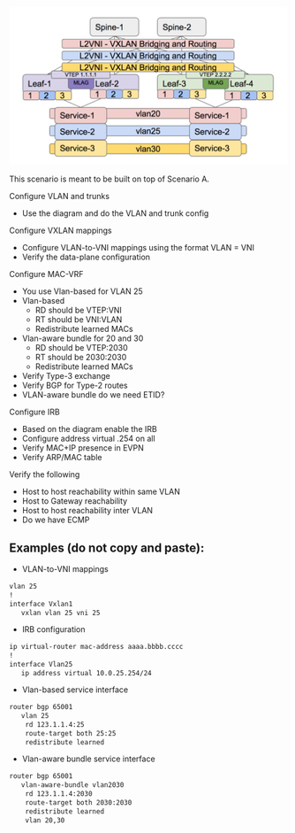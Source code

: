 ![IRB-A-overview.png](IRB-A-overview.png)    

This scenario is meant to be built on top of Scenario A.  

Configure VLAN and trunks  
- Use the diagram and do the VLAN and trunk config  

Configure VXLAN mappings  
- Configure VLAN-to-VNI mappings using the format VLAN = VNI  
- Verify the data-plane configuration  

Configure MAC-VRF  
- You use Vlan-based for VLAN 25  
- Vlan-based  
   - RD should be VTEP:VNI
   - RT should be VNI:VLAN
   - Redistribute learned MACs
- Vlan-aware bundle for 20 and 30
   - RD should be VTEP:2030
   - RT should be 2030:2030
   - Redistribute learned MACs
- Verify Type-3 exchange
- Verify BGP for Type-2 routes
- VLAN-aware bundle do we need ETID?
	
Configure IRB
- Based on the diagram enable the IRB
- Configure address virtual .254 on all
- Verify MAC+IP presence in EVPN
- Verify ARP/MAC table

Verify the following
- Host to host reachability within same VLAN
- Host to Gateway reachability
- Host to host reachability inter VLAN
- Do we have ECMP

## Examples (do not copy and paste): 


- VLAN-to-VNI mappings  
```
vlan 25 
!
interface Vxlan1
   vxlan vlan 25 vni 25
```
- IRB configuration 
```
ip virtual-router mac-address aaaa.bbbb.cccc
!
interface Vlan25
   ip address virtual 10.0.25.254/24
```
- Vlan-based service interface 
```
router bgp 65001
   vlan 25
  	rd 123.1.1.4:25
  	route-target both 25:25
  	redistribute learned
```
- Vlan-aware bundle service interface 
```
router bgp 65001
   vlan-aware-bundle vlan2030
  	rd 123.1.1.4:2030
  	route-target both 2030:2030
  	redistribute learned
  	vlan 20,30
```


